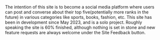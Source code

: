The intention of this site is to become a social media platform where users can post and converse about their top five(potentially more ranks in the future) in various categories like sports, books, fashion, etc. This site has been in development since May 2023, and is a solo project. Roughly speaking the site is 60% finished, although nothing is set in stone and new feature requests are always welcome under the Site Feedback button.

